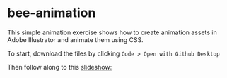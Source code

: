 # bee-animation

This simple animation exercise shows how to create animation assets in Adobe Illustrator and animate them using CSS.

To start, download the files by clicking `Code > Open with Github Desktop`

Then follow along to this [slideshow:](https://docs.google.com/presentation/d/1q_QoQa-HbY3Tpk9EiKm03sqaJkz_CFHNDSsD2wHMo3U/edit?usp=sharing)
